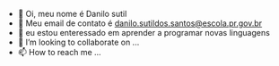 - 👋 Oi, meu nome é Danilo sutil
- 👀 Meu email de contato é danilo.sutildos.santos@escola.pr.gov.br
- 🌱 eu estou enteressado em aprender a programar novas linguagens
- 💞️ I’m looking to collaborate on ...
- 📫 How to reach me ...

<!---
Danilosutil/Danilosutil is a ✨ special ✨ repository because its `README.md` (this file) appears on your GitHub profile.
You can click the Preview link to take a look at your changes.
--->
